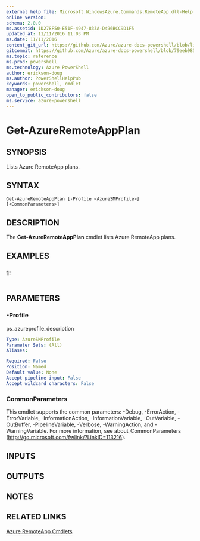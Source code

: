```yaml
---
external help file: Microsoft.WindowsAzure.Commands.RemoteApp.dll-Help.xml
online version: 
schema: 2.0.0
ms.assetid: 1D278F50-E51F-4947-833A-D496BCC9D1F5
updated_at: 11/11/2016 11:03 PM
ms.date: 11/11/2016
content_git_url: https://github.com/Azure/azure-docs-powershell/blob/live/azureps-cmdlets-docs/ServiceManagement/Azure.RemoteApp/v1.6.1/Get-AzureRemoteAppPlan.md
gitcommit: https://github.com/Azure/azure-docs-powershell/blob/79eeb985ea480979357fb4695832a0c3d29a48bf/azureps-cmdlets-docs/ServiceManagement/Azure.RemoteApp/v1.6.1/Get-AzureRemoteAppPlan.md
ms.topic: reference
ms.prod: powershell
ms.technology: Azure PowerShell
author: erickson-doug
ms.author: PowerShellHelpPub
keywords: powershell, cmdlet
manager: erickson-doug
open_to_public_contributors: false
ms.service: azure-powershell
---
```


# Get-AzureRemoteAppPlan

## SYNOPSIS
Lists Azure RemoteApp plans.

## SYNTAX

```
Get-AzureRemoteAppPlan [-Profile <AzureSMProfile>] [<CommonParameters>]
```

## DESCRIPTION
The **Get-AzureRemoteAppPlan** cmdlet lists Azure RemoteApp plans.

## EXAMPLES

### 1:
```

```

## PARAMETERS

### -Profile
ps_azureprofile_description

```yaml
Type: AzureSMProfile
Parameter Sets: (All)
Aliases: 

Required: False
Position: Named
Default value: None
Accept pipeline input: False
Accept wildcard characters: False
```

### CommonParameters
This cmdlet supports the common parameters: -Debug, -ErrorAction, -ErrorVariable, -InformationAction, -InformationVariable, -OutVariable, -OutBuffer, -PipelineVariable, -Verbose, -WarningAction, and -WarningVariable. For more information, see about_CommonParameters (http://go.microsoft.com/fwlink/?LinkID=113216).

## INPUTS

## OUTPUTS

## NOTES

## RELATED LINKS

[Azure RemoteApp Cmdlets](xref:ServiceManagement/Azure.RemoteApp/v1.6.1/Azure.RemoteApp.md)



